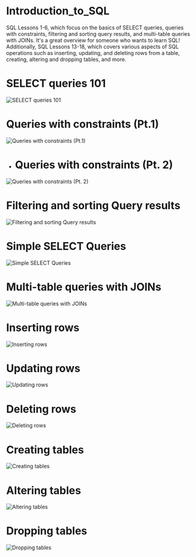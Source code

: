 # Introduction_to_SQL

SQL Lessons 1-6, which focus on the basics of SELECT queries, queries with constraints, filtering and sorting query results, and multi-table queries with JOINs. It's a great overview for someone who wants to learn SQL!
Additionally, SQL Lessons 13-18, which covers various aspects of SQL operations such as inserting, updating, and deleting rows from a table, creating, altering and dropping tables, and more.

# SELECT queries 101
![ SELECT queries 101](/aqlassets/S1.png "SELECT queries 101")
# Queries with constraints (Pt.1)
![ Queries with constraints (Pt.1)](/aqlassets/S3.png "Queries with constraints (Pt. 1)")
- # Queries with constraints (Pt. 2)
![  Queries with constraints (Pt. 2)](/aqlassets/S4.png " Queries with constraints (Pt. 2)")
# Filtering and sorting Query results
![ Filtering and sorting Query results](/aqlassets/S5.png "Filtering and sorting Query results")
# Simple SELECT Queries
![ Simple SELECT Queries](/aqlassets/S6.png "Simple SELECT Queries")
# Multi-table queries with JOINs
![ Multi-table queries with JOINs](/aqlassets/S7.png "Multi-table queries with JOINs")
# Inserting rows
![ Inserting rows](/aqlassets/S8.png "Inserting rows")
# Updating rows
![ Updating rows](/aqlassets/S9.png "Updating rows")
# Deleting rows
![ Deleting rows](/aqlassets/S10.png "Deleting rows")
# Creating tables
![ Creating tables](/aqlassets/S11.png "Creating tables")
# Altering tables
![ Altering tables](/aqlassets/S12.png "Altering tables")
# Dropping tables
![ Dropping tables](/aqlassets/S13.png "Dropping tables")